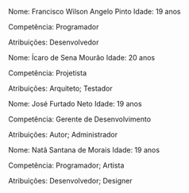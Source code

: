 Nome: Francisco Wilson Angelo Pinto
Idade: 19 anos<p>
Competência: Programador<p>
Atribuições: Desenvolvedor

Nome: Ícaro de Sena Mourão
Idade: 20 anos<p>
Competência: Projetista<p>
Atribuições: Arquiteto; Testador

Nome: José Furtado Neto
Idade: 19 anos<p>
Competência: Gerente de Desenvolvimento<p>
Atribuições: Autor; Administrador

Nome: Natã Santana de Morais
Idade: 19 anos<p>
Competência: Programador; Artista<p>
Atribuições: Desenvolvedor; Designer
